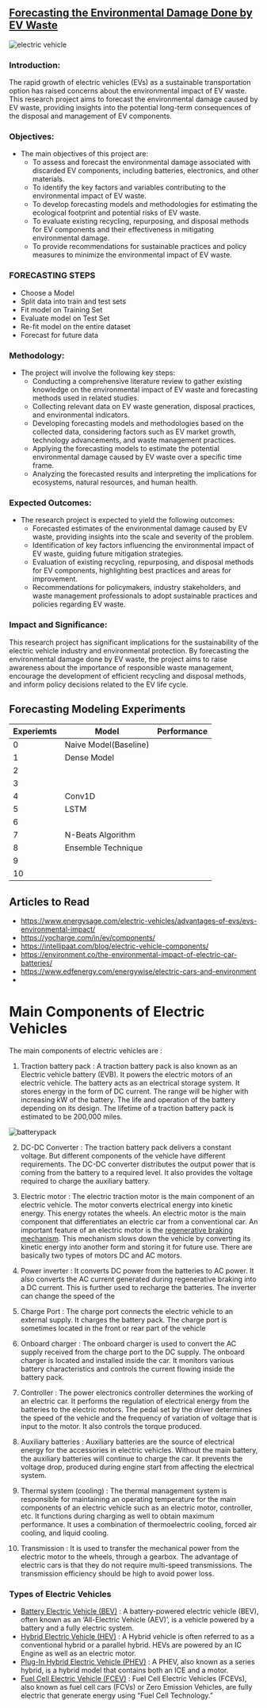 ## [Forecasting the Environmental Damage Done by EV Waste]()

![electric vehicle](https://media.licdn.com/dms/image/D5612AQHRcZmkApg2yQ/article-inline_image-shrink_1500_2232/0/1661745391477?e=1691625600&v=beta&t=AD7lFBscldlJ1TFiE1g1oVOog8Il0NdAF-BBa50j8hc)
### Introduction:
The rapid growth of electric vehicles (EVs) as a sustainable transportation option has raised concerns about the environmental impact of EV waste. This research project aims to forecast the environmental damage caused by EV waste, providing insights into the potential long-term consequences of the disposal and management of EV components.

### Objectives:
- The main objectives of this project are:
  - To assess and forecast the environmental damage associated with discarded EV components, including batteries, electronics, and other materials.
  - To identify the key factors and variables contributing to the environmental impact of EV waste.
  - To develop forecasting models and methodologies for estimating the ecological footprint and potential risks of EV waste.
  - To evaluate existing recycling, repurposing, and disposal methods for EV components and their effectiveness in mitigating environmental damage.
  - To provide recommendations for sustainable practices and policy measures to minimize the environmental impact of EV waste.

### FORECASTING STEPS

- Choose a Model
- Split data into train and test sets
- Fit model on Training Set
- Evaluate model on Test Set
- Re-fit model on the entire dataset
- Forecast for future data

### Methodology:
- The project will involve the following key steps:
  - Conducting a comprehensive literature review to gather existing knowledge on the environmental impact of EV waste and forecasting methods used in related studies.
  - Collecting relevant data on EV waste generation, disposal practices, and environmental indicators.
  - Developing forecasting models and methodologies based on the collected data, considering factors such as EV market growth, technology advancements, and waste management practices.
  - Applying the forecasting models to estimate the potential environmental damage caused by EV waste over a specific time frame.
  - Analyzing the forecasted results and interpreting the implications for ecosystems, natural resources, and human health.

### Expected Outcomes:
- The research project is expected to yield the following outcomes:
  - Forecasted estimates of the environmental damage caused by EV waste, providing insights into the scale and severity of the problem.
  - Identification of key factors influencing the environmental impact of EV waste, guiding future mitigation strategies.
  - Evaluation of existing recycling, repurposing, and disposal methods for EV components, highlighting best practices and areas for improvement.
  - Recommendations for policymakers, industry stakeholders, and waste management professionals to adopt sustainable practices and policies regarding EV waste.

### Impact and Significance:
This research project has significant implications for the sustainability of the electric vehicle industry and environmental protection. By forecasting the environmental damage done by EV waste, the project aims to raise awareness about the importance of responsible waste management, encourage the development of efficient recycling and disposal methods, and inform policy decisions related to the EV life cycle.



## Forecasting Modeling Experiments

| Experiemts | Model | Performance | 
| -----------| ------|------------ |
| 0 | Naive Model(Baseline) |
| 1 | Dense Model |
| 2 |
| 3 | 
| 4 | Conv1D |
| 5 | LSTM |
| 6 | 
| 7 | N-Beats Algorithm |
| 8 | Ensemble Technique |
| 9 |
| 10 | 


## Articles to Read 

- https://www.energysage.com/electric-vehicles/advantages-of-evs/evs-environmental-impact/
- https://yocharge.com/in/ev/components/
- https://intellipaat.com/blog/electric-vehicle-components/
- https://environment.co/the-environmental-impact-of-electric-car-batteries/
- https://www.edfenergy.com/energywise/electric-cars-and-environment
- 

# Main Components of Electric Vehicles

The main components of electric vehicles are :

1. Traction battery pack : A traction battery pack is also known as an Electric vehicle battery (EVB). It powers the electric motors of an electric vehicle. The battery acts as an electrical storage system. It stores energy in the form of DC current. The range will be higher with increasing kW of the battery. The life and operation of the battery depending on its design. The lifetime of a traction battery pack is estimated to be 200,000 miles.

![batterypack](https://microtexindia.com/wp-content/uploads/elementor/thumbs/Figure-1-Traction-battery-2-volt-cells-and-batteries-for-fork-lift-trucks-phzpk8yshag8mmfi9iun2pmnnqgyyqj2ro36dlblz2.jpg)

2. DC-DC Converter : The traction battery pack delivers a constant voltage. But different components of the vehicle have different requirements. The DC-DC converter distributes the output power that is coming from the battery to a required level. It also provides the voltage required to charge the auxiliary battery.

3. Electric motor : The electric traction motor is the main component of an electric vehicle. The motor converts electrical energy into kinetic energy. This energy rotates the wheels. An electric motor is the main component that differentiates an electric car from a conventional car. An important feature of an electric motor is the [regenerative braking mechanism](https://en.wikipedia.org/wiki/Regenerative_braking). This mechanism slows down the vehicle by converting its kinetic energy into another form and storing it for future use. There are basically two types of motors DC and AC motors.

4. Power inverter : It converts DC power from the batteries to AC power. It also converts the AC current generated during regenerative braking into a DC current. This is further used to recharge the batteries. The inverter can change the speed of the

5. Charge Port : The charge port connects the electric vehicle to an external supply. It charges the battery pack. The charge port is sometimes located in the front or rear part of the vehicle

6. Onboard charger : The onboard charger is used to convert the AC supply received from the charge port to the DC supply. The onboard charger is located and installed inside the car. It monitors various battery characteristics and controls the current flowing inside the battery pack.

7. Controller : The power electronics controller determines the working of an electric car. It performs the regulation of electrical energy from the batteries to the electric motors. The pedal set by the driver determines the speed of the vehicle and the frequency of variation of voltage that is input to the motor. It also controls the torque produced.

8. Auxiliary batteries : Auxiliary batteries are the source of electrical energy for the accessories in electric vehicles. Without the main battery, the auxiliary batteries will continue to charge the car. It prevents the voltage drop, produced during engine start from affecting the electrical system.

9. Thermal system (cooling) : The thermal management system is responsible for maintaining an operating temperature for the main components of an electric vehicle such as an electric motor, controller, etc. It functions during charging as well to obtain maximum performance. It uses a combination of thermoelectric cooling, forced air cooling, and liquid cooling.

10. Transmission : It is used to transfer the mechanical power from the electric motor to the wheels, through a gearbox. The advantage of electric cars is that they do not require multi-speed transmissions. The transmission efficiency should be high to avoid power loss.

### Types of Electric Vehicles
- [Battery Electric Vehicle (BEV)]() : A battery-powered electric vehicle (BEV), often known as an ‘All-Electric Vehicle (AEV)’, is a vehicle powered by a battery and a fully electric system.
- [Hybrid Electric Vehicle (HEV)]() : A Hybrid vehicle is often referred to as a conventional hybrid or a parallel hybrid. HEVs are powered by an IC Engine as well as an electric motor.
- [Plug-In Hybrid Electric Vehicle (PHEV)]() : A PHEV, also known as a series hybrid, is a hybrid model that contains both an ICE and a motor.
- [Fuel Cell Electric Vehicle (FCEV)]() : Fuel Cell Electric Vehicles (FCEVs), also known as fuel cell cars (FCVs) or Zero Emission Vehicles, are fully electric that generate energy using “Fuel Cell Technology.”



